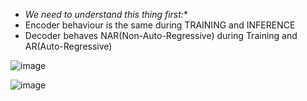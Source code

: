 * *We need to understand this thing first:**
* Encoder behaviour is the  same during TRAINING and INFERENCE
* Decoder behaves NAR(Non-Auto-Regressive) during Training and AR(Auto-Regressive)

![image](https://github.com/user-attachments/assets/3af70846-d35c-49c6-bc25-2dfe3be7c18f)


![image](https://github.com/user-attachments/assets/3bb44222-4152-487e-b3bb-a434aed3621c)
